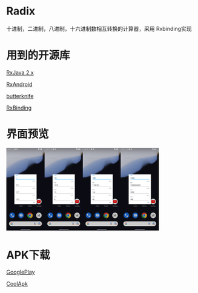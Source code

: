 # Radix
十进制，二进制，八进制，十六进制数相互转换的计算器，采用 Rxbinding实现

# 用到的开源库
[RxJava 2.x](https://github.com/ReactiveX/RxJava)

[RxAndroid](https://github.com/ReactiveX/RxAndroid)

[butterknife](https://github.com/JakeWharton/butterknife)

[RxBinding](https://github.com/JakeWharton/RxBinding)

# 界面预览
<img src="art/1.png" width="20%" height="20%"><img src="art/2.png" width="20%" height="20%"><img src="art/3.png" width="20%" height="20%"><img src="art/4.png" width="20%" height="20%">

# APK下载
[GooglePlay](https://play.google.com/store/apps/details?id=com.github.xiaofei_dev.radix)

[CoolApk](https://www.coolapk.com/apk/137663)


